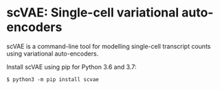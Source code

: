 # scVAE: Single-cell variational auto-encoders #

scVAE is a command-line tool for modelling single-cell transcript counts using variational auto-encoders.

Install scVAE using pip for Python 3.6 and 3.7:

	$ python3 -m pip install scvae
